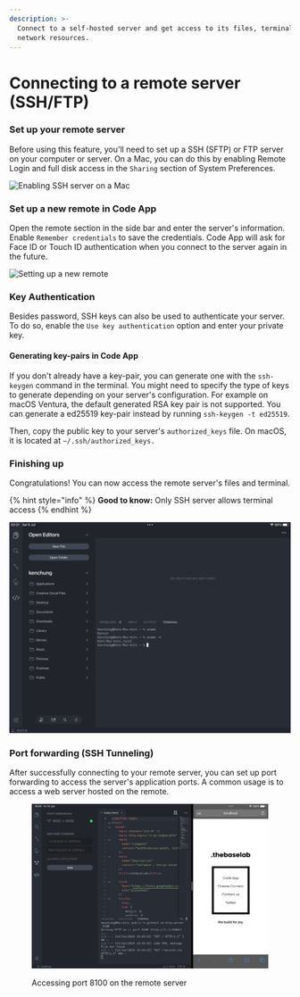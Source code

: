 ```yaml
---
description: >-
  Connect to a self-hosted server and get access to its files, terminal and
  network resources.
---
```


# Connecting to a remote server (SSH/FTP)

### Set up your remote server

Before using this feature, you'll need to set up a SSH (SFTP) or FTP server on your computer or server. On a Mac, you can do this by enabling Remote Login and full disk access in the `Sharing` section of System Preferences.

![Enabling SSH server on a Mac](<../.gitbook/assets/image (6).png>)

### Set up a new remote in Code App

Open the remote section in the side bar and enter the server's information. Enable `Remember credentials` to save the credentials. Code App will ask for Face ID or Touch ID authentication when you connect to the server again in the future.

![Setting up a new remote](<../.gitbook/assets/image (2).png>)

### Key Authentication

Besides password, SSH keys can also be used to authenticate your server. To do so, enable the `Use key authentication` option and enter your private key.&#x20;

#### Generating key-pairs in Code App

If you don't already have a key-pair, you can generate one with the `ssh-keygen` command in the terminal. You might need to specify the type of keys to generate depending on your server's configuration. For example on macOS Ventura, the default generated RSA key pair is not supported. You can generate a ed25519 key-pair instead by running `ssh-keygen -t ed25519`.

Then, copy the public key to your server's `authorized_keys` file. On macOS, it is located at `~/.ssh/authorized_keys.`

### Finishing up

Congratulations! You can now access the remote server's files and terminal.

{% hint style="info" %}
**Good to know:** Only SSH server allows terminal access
{% endhint %}

![](<../.gitbook/assets/image (3).png>)

### Port forwarding (SSH Tunneling)

After successfully connecting to your remote server, you can set up port forwarding to access the server's application ports. A common usage is to access a web server hosted on the remote.

<figure><img src="../.gitbook/assets/Simulator Screenshot - iPad (10th generation) - 2024-06-14 at 14.44.40.png" alt=""><figcaption><p>Accessing port 8100 on the remote server</p></figcaption></figure>

